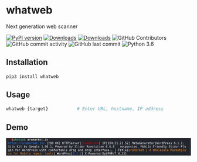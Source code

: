 # whatweb

Next generation web scanner

 [![PyPI version](https://badge.fury.io/py/whatweb.svg)](https://pypi.org/project/whatweb/)
 [![Downloads](https://pepy.tech/badge/whatweb/month)](https://pepy.tech/project/whatweb)
 [![Downloads](https://static.pepy.tech/personalized-badge/whatweb?period=total&units=international_system&left_color=green&right_color=blue&left_text=Total%20Downloads)](https://pepy.tech/project/whatweb)
 ![GitHub Contributors](https://img.shields.io/github/contributors/jakbin/whatweb)
 ![GitHub commit activity](https://img.shields.io/github/commit-activity/m/jakbin/whatweb)
 ![GitHub last commit](https://img.shields.io/github/last-commit/jakbin/whatweb)
 ![Python 3.6](https://img.shields.io/badge/python-3.6-yellow.svg)


## Installation

```sh
pip3 install whatweb
```

## Usage 
```sh
whatweb {target}           # Enter URL, hostname, IP address
```

## Demo

![Demo](demo.png "whatweb demo")
